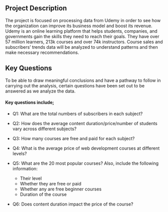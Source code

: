 ## Project Description 
The project is focused on processing data from Udemy in order to see how the organization can improve its business model and boost its revenue.
Udemy is an online learning platform that helps students, companies, and governments gain the skills they need to reach their goals. They have over 57 million learners, 213k courses and over 74k instructors.
Course sales and subscribers’ trends data will be analyzed to understand patterns and then make necessary recommendations.

## Key Questions 
To be able to draw meaningful conclusions and have a pathway to follow in carrying out the analysis, certain questions have been set out to be answered as we analyze the data.   
#### Key questions include;
 - Q1: What are the total numbers of subscribers in each subject?
 - Q2: How does the average content duration/price/number of students vary across different subjects?
 - Q3: How many courses are free and paid for each subject?
 - Q4: What is the average price of web development courses at different levels?
 - Q5: What are the 20 most popular courses? Also, include the following information:
    - Their level
    - Whether they are free or paid
    - Whether any are free beginner courses
    - Duration of the course

- Q6: Does content duration impact the price of the course?
